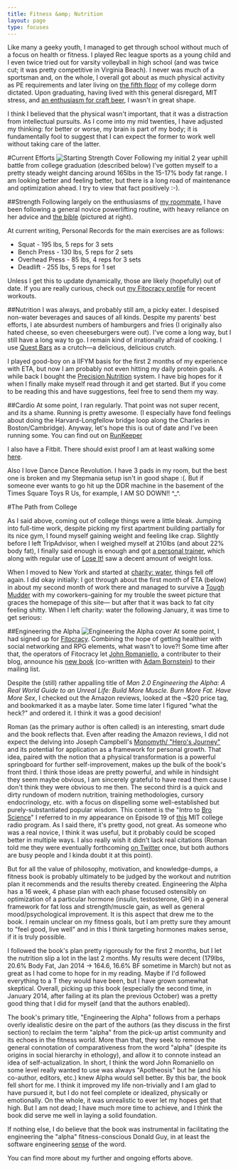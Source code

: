 ```yaml
---
title: Fitness &amp; Nutrition
layout: page
type: focuses
---
```


Like many a geeky youth, I managed to get through school without much of a focus on health or fitness. I played Rec league sports as a young child and I even twice tried out for varsity volleyball in high school (and was twice cut; it was pretty competitive in Virginia Beach). I never was much of a sportsman and, on the whole, I overall got about as much physical activity as PE requirements and later living on [the fifth floor](http://web.mit.edu/florey/www/) of my college dorm dictated. Upon graduating, having lived with this general disregard, MIT stress, and [an enthusiasm for craft beer](/beer), I wasn't in great shape.

I think I believed that the physical wasn't important, that it was a distraction from intellectual pursuits. As I come into my mid twenties, I have adjusted my thinking: for better or worse, my brain is part of my body; it is fundamentally fool to suggest that I can expect the former to work well without taking care of the latter.

#Current Efforts
![Starting Strength Cover](https://d202m5krfqbpi5.cloudfront.net/books/1322334941l/13112770.jpg)
Following my initial 2 year uphill battle from college graduation (described below) I've gotten myself to a pretty steady weight dancing around 165lbs in the 15-17% body fat range. I am looking better and feeling better, but there is a long road of maintenance and optimization ahead. I try to view that fact positively :-).

##Strength
Following largely on the enthusiasms of [my roommate](https://twitter.com/kasittig), I have been following a general novice powerlifting routine, with heavy reliance on her advice and [the bible](http://amzn.to/1gZYYur) (pictured at right).

At current writing, Personal Records for the main exercises are as follows:

  * Squat - 195 lbs, 5 reps for 3 sets
  * Bench Press - 130 lbs, 5 reps for 2 sets
  * Overhead Press - 85 lbs, 4 reps for 3 sets
  * Deadlift - 255 lbs, 5 reps for 1 set

Unless I get this to update dynamically, those are likely (hopefully) out of date. If you are really curious, check out [my Fitocracy profile](https://www.fitocracy.com/profile/donaldguy/?activities) for recent workouts.

##Nutrition
I was always, and probably still am, a picky eater. I despised non-water beverages and sauces of all kinds. Despite my parents' best efforts, I ate absurdest numbers of hamburgers and fries (I originally also hated cheese, so even cheeseburgers were out). I've come a long way, but I still have a long way to go. I remain kind of irrationally afraid of cooking. I use [Quest Bars](http://www.questproteinbar.com/) as a crutch—a delicious, delicious crutch.

I played good-boy on a IIFYM basis for the first 2 months of my experience with ETA, but now I am probably not even hitting my daily protein goals. A while back I bought the [Precision Nutrition](http://www.precisionnutrition.com/books) system. I have big hopes for it when I finally make myself read through it and get started. But if you come to be reading this and have suggestions, feel free to send them my way.

##Cardio
At some point, I ran regularly. That point was not super recent, and its a shame. Running is pretty awesome. (I especially have fond feelings about doing the Harvard-Longfellow bridge loop along the Charles in Boston/Cambridge). Anyway, let's hope this is out of date and I've been running some. You can find out on [RunKeeper](http://runkeeper.com/user/933170254/profile)

I also have a Fitbit. There should exist proof I am at least walking some [here](https://www.fitbit.com/user/24LCP2).

Also I love Dance Dance Revolution. I have 3 pads in my room, but the best one is broken and my Stepmania setup isn't in good shape :(. But if someone ever wants to go hit up the DDR machine in the basement of the Times Square Toys R Us, for example, I AM SO DOWN!! ^_^.


#The Path from College

 As I said above, coming out of college things were a little bleak. Jumping into full-time work, despite picking my first apartment building partially for its nice gym, I found myself gaining weight and feeling like crap. Slightly before I left TripAdvisor, when I weighed myself at 210lbs (and about 22% body fat), I finally said enough is enough and got [a personal trainer](www.linkedin.com/pub/rocco-venneri/21/1bb/387), which along with regular use of [Lose It!](http://loseit.com/) saw a decent amount of weight loss. 

 When I moved to New York and started at [charity: water](http://charitywater.org), things fell off again. I did okay initially: I got through about the first month of ETA (below) in about my second month of work there and managed to survive a [Tough Mudder](https://toughmudder.com/) with my coworkers–gaining for my trouble the sweet picture that graces the homepage of this site— but after that it
 was back to fat city feeling shitty. When I left charity: water the following January, it was time to get serious:
 
##Engineering the Alpha
![Engineering the Alpha cover](https://d202m5krfqbpi5.cloudfront.net/books/1360564958l/15818381.jpg)
At some point, I had signed up for [Fitocracy](http://fitocracy.com). Combining the hope of getting healthier with social networking and RPG elements, what wasn't to love?! Some time after that, the operators of Fitocracy let [John Romaniello](http://www.romanfitnesssystems.com/), a contributer to their blog, announce his [new book](http://amzn.to/NIvuci) (co-written with [Adam Bornstein](http://www.bornfitness.com/)) to their mailing list.

Despite the (still) rather appalling title of _Man 2.0 Engineering the Alpha: A Real World Guide to an Unreal Life: Build More Muscle. Burn More Fat. Have More Sex_, I checked out the Amazon reviews, looked at the ~$20 price tag, and bookmarked it as a maybe later. Some time later I figured "what the heck?" and ordered it. I think it was a good decision!

Roman (as the primary author is often called) is an interesting, smart dude and the book reflects that. Even after reading the Amazon reviews, I did not expect the delving into Joseph Campbell's [Monomyth/ "Hero's Journey"](http://en.wikipedia.org/wiki/Monomyth) and its potential for application as a framework for personal growth. That idea, paired with the notion that a physical transformation is a powerful springboard for further self-improvement, makes up the bulk of the book's front third. I think those ideas are pretty powerful, and while in hindsight they seem maybe obvious, I am sincerely grateful to have read them cause I don't think they were obvious to me then. The second third is a quick and dirty rundown of modern nutrition, training methodologies, cursory endocrinology, etc. with a focus on dispelling some well-established but purely-substantiated popular wisdom. This content is the "Intro to [Bro Science](http://www.youtube.com/user/BroScienceLife)" I referred to in my appearance on Episode 19 of [this](http://anhourwasted.mit.edu/) MIT college radio program. As I said there, it's pretty good, not great. As someone who was a real novice, I think it was useful, but it probably could be scoped better in multiple ways. I also really wish it didn't lack real citations (Roman told me they were eventually forthcoming [on Twitter](https://twitter.com/JohnRomaniello/status/362776597603942401) once, but both authors are busy people and I kinda doubt it at this point).

But for all the value of philosophy, motivation, and knowledge-dumps, a fitness book is probably ultimately to be judged by the workout and nutrition plan it recommends and the results thereby created. Engineering the Alpha has a 16 week, 4 phase plan with each phase focused ostensibly on optimization of a particular hormone (insulin, testosterone, GH) in a general framework for fat loss and strength/muscle gain, as well as general mood/psychological improvement. It is this aspect that drew me to the book. I remain unclear on my fitness goals, but I am pretty sure they amount to "feel good, live well" and in this I think targeting hormones makes sense, if it is truly possible. 

I followed the book's plan pretty rigorously for the first 2 months, but I let the nutrition slip a lot in the last 2 months. My results were decent (179lbs, 20.6% Body Fat, Jan 2014 -> 164.6, 16.6% BF sometime in March) but not as great as I had come to hope for in my reading. Maybe if I'd followed everything to a T they would have been, but I have grown somewhat skeptical. Overall, picking up this book (especially the second time, in January 2014, after failing at its plan the previous October) was a pretty good thing that I did for myself (and that the authors enabled). 

The book's primary title, "Engineering the Alpha" follows from a perhaps overly idealistic
desire on the part of the authors (as they discuss in the first section) to reclaim the term "alpha" from the pick-up artist community and its echoes in the fitness world. More than that, they seek to remove the general connotation of comparativeness from the word "alpha" (despite its origins in social hierarchy in ethology), and allow it to connote instead an idea of self-actualization. In short, I think the word John Romaniello on some level really wanted to use was always "Apotheosis" but he (and his co-author, editors, etc.) knew Alpha would sell better. By this bar, the book fell short for me. I think it improved my life non-trivially and I am glad to have pursued it, but I do not feel complete or idealized, physically or emotionally. On the whole, it was unrealistic to ever let my hopes get that high. But I am not dead; I have much more time to achieve, and I think the book did serve me well in laying a solid foundation.

If nothing else, I do believe that the book was instrumental in facilitating the engineering the "alpha" fitness-conscious Donald Guy, in at least the software engineering [sense](http://en.wikipedia.org/wiki/Software_release_life_cycle#Alpha) of the word.

You can find more about my further and ongoing efforts above.
